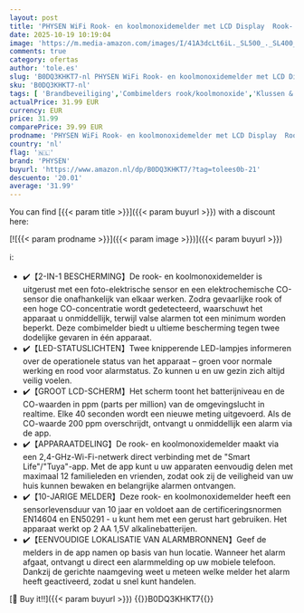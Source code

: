 ```yaml
---
layout: post
title: 'PHYSEN WiFi Rook- en koolmonoxidemelder met LCD Display  Rook- en CO-melder Combimelder 10 Jaar Levensduur met Vervangbare Batterij  Voldoet aan EN14604 & EN50291 Normen  voor Tuya/Smart Life APP  1St'
date: 2025-10-19 10:19:04
image: 'https://m.media-amazon.com/images/I/41A3dcLt6iL._SL500_._SL400_.jpg'
comments: true
category: ofertas
author: 'tole.es'
slug: 'B0DQ3KHKT7-nl PHYSEN WiFi Rook- en koolmonoxidemelder met LCD Display...'
sku: 'B0DQ3KHKT7-nl'
tags: [ 'Brandbeveiliging','Combimelders rook/koolmonoxide','Klussen & gereedschap','Veiligheid & beveiliging','physen','🇳🇱', ]
actualPrice: 31.99 EUR
currency: EUR
price: 31.99
comparePrice: 39.99 EUR
prodname: 'PHYSEN WiFi Rook- en koolmonoxidemelder met LCD Display  Rook- en CO-melder Combimelder 10 Jaar Levensduur met Vervangbare Batterij  Voldoet aan EN14604 & EN50291 Normen  voor Tuya/Smart Life APP  1St'
country: 'nl'
flag: '🇳🇱'
brand: 'PHYSEN'
buyurl: 'https://www.amazon.nl/dp/B0DQ3KHKT7/?tag=tolees0b-21'
descuento: '20.01'
average: '31.99'
---
```


You can find [{{< param title >}}]({{< param buyurl >}}) with a discount here:

[![{{< param prodname >}}]({{< param image >}})]({{< param buyurl >}})

ℹ️:

- ✔️【2-IN-1 BESCHERMING】De rook- en koolmonoxidemelder is uitgerust met een foto-elektrische sensor en een elektrochemische CO-sensor die onafhankelijk van elkaar werken. Zodra gevaarlijke rook of een hoge CO-concentratie wordt gedetecteerd, waarschuwt het apparaat u onmiddellijk, terwijl valse alarmen tot een minimum worden beperkt. Deze combimelder biedt u ultieme bescherming tegen twee dodelijke gevaren in één apparaat.
- ✔️【LED-STATUSLICHTEN】Twee knipperende LED-lampjes informeren over de operationele status van het apparaat – groen voor normale werking en rood voor alarmstatus. Zo kunnen u en uw gezin zich altijd veilig voelen.
- ✔️【GROOT LCD-SCHERM】Het scherm toont het batterijniveau en de CO-waarden in ppm (parts per million) van de omgevingslucht in realtime. Elke 40 seconden wordt een nieuwe meting uitgevoerd. Als de CO-waarde 200 ppm overschrijdt, ontvangt u onmiddellijk een alarm via de app.
- ✔️【APPARAATDELING】De rook- en koolmonoxidemelder maakt via een 2,4-GHz-Wi-Fi-netwerk direct verbinding met de "Smart Life"/"Tuya"-app. Met de app kunt u uw apparaten eenvoudig delen met maximaal 12 familieleden en vrienden, zodat ook zij de veiligheid van uw huis kunnen bewaken en belangrijke alarmen ontvangen.
- ✔️【10-JARIGE MELDER】Deze rook- en koolmonoxidemelder heeft een sensorlevensduur van 10 jaar en voldoet aan de certificeringsnormen EN14604 en EN50291 - u kunt hem met een gerust hart gebruiken. Het apparaat werkt op 2 AA 1,5V alkalinebatterijen.
- ✔️【EENVOUDIGE LOKALISATIE VAN ALARMBRONNEN】Geef de melders in de app namen op basis van hun locatie. Wanneer het alarm afgaat, ontvangt u direct een alarmmelding op uw mobiele telefoon. Dankzij de gerichte naamgeving weet u meteen welke melder het alarm heeft geactiveerd, zodat u snel kunt handelen.

[🛒 Buy it!!]({{< param buyurl >}})
{{<world>}}B0DQ3KHKT7{{</world>}}
